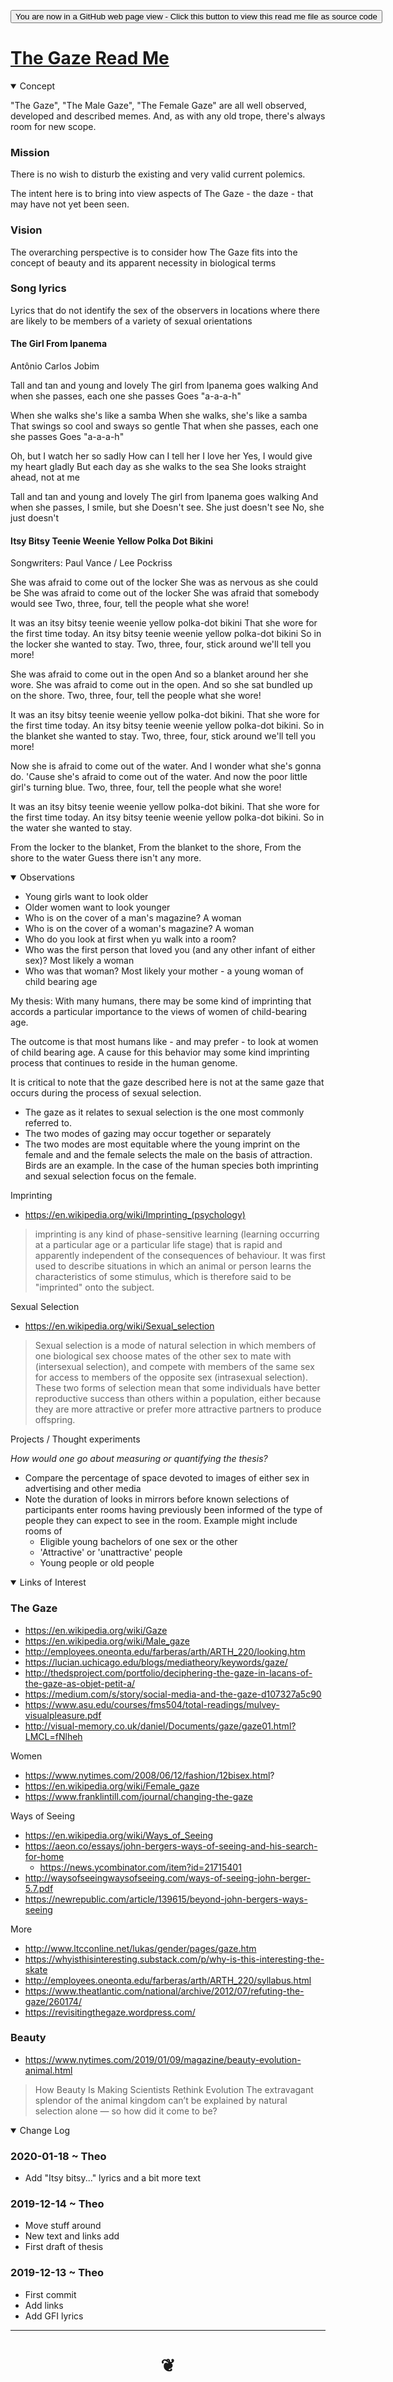 <span style=display:none; >[You are now in a GitHub source code view - click this link to view Read Me file as a web page]( https://theo-armour.github.io/#aceit/cba/the-gaze-2020-012020-01-18md "View file as a web page." ) </span>

<div><input type=button onclick=window.location.href="https://github.com/theo-armour/theo-armour.github.io/blob/master/aceit/cba/the-gaze-2020-012020-01-18md";
value='You are now in a GitHub web page view - Click this button to view this read me file as source code' ></div>

# [The Gaze Read Me]( index.html#the-gaze-2020-01-18.md )


<details open >
<summary>Concept</summary>

"The Gaze", "The Male Gaze", "The Female Gaze" are all well observed, developed and described memes. And, as with any old trope, there's always room for new scope.

### Mission
There is no wish to disturb the existing and very valid current polemics.

The intent here is to bring into view aspects of The Gaze - the daze - that may have not yet been seen.

### Vision

The overarching perspective is to consider how The Gaze fits into the concept of beauty and its apparent necessity in biological terms


### Song lyrics

Lyrics that do not identify the sex of the observers in locations where there are likely to be members of a variety of sexual orientations

#### The Girl From Ipanema

Antônio Carlos Jobim

Tall and tan and young and lovely
The girl from Ipanema goes walking
And when she passes, each one she passes
Goes "a-a-a-h"

When she walks she's like a samba
When she walks, she's like a samba
That swings so cool and sways so gentle
That when she passes, each one she passes
Goes "a-a-a-h"

Oh, but I watch her so sadly
How can I tell her I love her
Yes, I would give my heart gladly
But each day as she walks to the sea
She looks straight ahead, not at me

Tall and tan and young and lovely
The girl from Ipanema goes walking
And when she passes, I smile, but she
Doesn't see. She just doesn't see
No, she just doesn't

#### Itsy Bitsy Teenie Weenie Yellow Polka Dot Bikini

Songwriters: Paul Vance / Lee Pockriss

She was afraid to come out of the locker
She was as nervous as she could be
She was afraid to come out of the locker
She was afraid that somebody would see
Two, three, four, tell the people what she wore!

It was an itsy bitsy teenie weenie yellow polka-dot bikini
That she wore for the first time today.
An itsy bitsy teenie weenie yellow polka-dot bikini
So in the locker she wanted to stay.
Two, three, four, stick around we'll tell you more!

She was afraid to come out in the open
And so a blanket around her she wore.
She was afraid to come out in the open.
And so she sat bundled up on the shore.
Two, three, four, tell the people what she wore!

It was an itsy bitsy teenie weenie yellow polka-dot bikini.
That she wore for the first time today.
An itsy bitsy teenie weenie yellow polka-dot bikini.
So in the blanket she wanted to stay.
Two, three, four, stick around we'll tell you more!

Now she is afraid to come out of the water.
And I wonder what she's gonna do.
'Cause she's afraid to come out of the water.
And now the poor little girl's turning blue.
Two, three, four, tell the people what she wore!

It was an itsy bitsy teenie weenie yellow polka-dot bikini.
That she wore for the first time today.
An itsy bitsy teenie weenie yellow polka-dot bikini.
So in the water she wanted to stay.

From the locker to the blanket,
From the blanket to the shore,
From the shore to the water
Guess there isn't any more.

</details>

<details open >
<summary>Observations</summary>

* Young girls want to look older
* Older women want to look younger
* Who is on the cover of a man's magazine? A woman
* Who is on the cover of a woman's magazine? A woman
* Who do you look at first when yu walk into a room?
* Who was the first person that loved you (and any other infant of either sex)? Most likely a woman
* Who was that woman? Most likely your mother - a young woman of child bearing age

My thesis: With many humans, there may be some kind of imprinting that accords a particular importance to the views of women of child-bearing age.

The outcome is that most humans like - and may prefer - to look at women of child bearing age. A cause for this behavior may some kind imprinting process that continues to reside in the human genome.

It is critical to note that the gaze described here is not at the same gaze that occurs during the process of sexual selection.

* The gaze as it relates to sexual selection is the one most commonly referred to.
* The two modes of gazing may occur together or separately
* The two modes are most equitable where the young imprint on the female and and the female selects the male on the basis of attraction. Birds are an example. In the case of the human species both imprinting and sexual selection focus on the female.


Imprinting

* https://en.wikipedia.org/wiki/Imprinting_(psychology)

> imprinting is any kind of phase-sensitive learning (learning occurring at a particular age or a particular life stage) that is rapid and apparently independent of the consequences of behaviour. It was first used to describe situations in which an animal or person learns the characteristics of some stimulus, which is therefore said to be "imprinted" onto the subject.


Sexual Selection

* https://en.wikipedia.org/wiki/Sexual_selection

> Sexual selection is a mode of natural selection in which members of one biological sex choose mates of the other sex to mate with (intersexual selection), and compete with members of the same sex for access to members of the opposite sex (intrasexual selection). These two forms of selection mean that some individuals have better reproductive success than others within a population, either because they are more attractive or prefer more attractive partners to produce offspring.

Projects / Thought experiments

_How would one go about measuring or quantifying the thesis?_

* Compare the percentage of space devoted to images of either sex in advertising and other media
* Note the duration of looks in mirrors before known selections of participants enter rooms having previously been informed of the type of people they can expect to see in the room. Example might include rooms of
	* Eligible young bachelors of one sex or the other
	* 'Attractive' or 'unattractive' people
	* Young people or old people



</details>


<details open >
<summary>Links of Interest</summary>

### The Gaze

* https://en.wikipedia.org/wiki/Gaze
* https://en.wikipedia.org/wiki/Male_gaze
* http://employees.oneonta.edu/farberas/arth/ARTH_220/looking.htm
* https://lucian.uchicago.edu/blogs/mediatheory/keywords/gaze/
* http://thedsproject.com/portfolio/deciphering-the-gaze-in-lacans-of-the-gaze-as-objet-petit-a/
* https://medium.com/s/story/social-media-and-the-gaze-d107327a5c90
* https://www.asu.edu/courses/fms504/total-readings/mulvey-visualpleasure.pdf
* http://visual-memory.co.uk/daniel/Documents/gaze/gaze01.html?LMCL=fNlheh

Women

* https://www.nytimes.com/2008/06/12/fashion/12bisex.html?
* https://en.wikipedia.org/wiki/Female_gaze
* https://www.franklintill.com/journal/changing-the-gaze

Ways of Seeing

* https://en.wikipedia.org/wiki/Ways_of_Seeing
* https://aeon.co/essays/john-bergers-ways-of-seeing-and-his-search-for-home
	* https://news.ycombinator.com/item?id=21715401
* http://waysofseeingwaysofseeing.com/ways-of-seeing-john-berger-5.7.pdf
* https://newrepublic.com/article/139615/beyond-john-bergers-ways-seeing



More

* http://www.ltcconline.net/lukas/gender/pages/gaze.htm
* https://whyisthisinteresting.substack.com/p/why-is-this-interesting-the-skate
* http://employees.oneonta.edu/farberas/arth/ARTH_220/syllabus.html
* https://www.theatlantic.com/national/archive/2012/07/refuting-the-gaze/260174/
* https://revisitingthegaze.wordpress.com/



### Beauty

* https://www.nytimes.com/2019/01/09/magazine/beauty-evolution-animal.html

> How Beauty Is Making Scientists Rethink Evolution
>The extravagant splendor of the animal kingdom can’t be explained by natural selection alone — so how did it come to be?

</details>



<details open >
<summary>Change Log</summary>

### 2020-01-18 ~ Theo

* Add "Itsy bitsy..." lyrics and a bit more text

### 2019-12-14 ~ Theo

* Move stuff around
* New text and links add
* First draft of thesis


### 2019-12-13 ~ Theo

* First commit
* Add links
* Add GFI lyrics

</details>

***

# <center title="hello!" ><a href=javascript:window.scrollTo(0,0); style=text-decoration:none; > ❦ </a></center>
